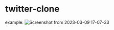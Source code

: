 # twitter-clone
example:
![Screenshot from 2023-03-09 17-07-33](https://user-images.githubusercontent.com/121310442/224158265-e3e5d7de-b0fd-4370-be05-51f587430838.png)
